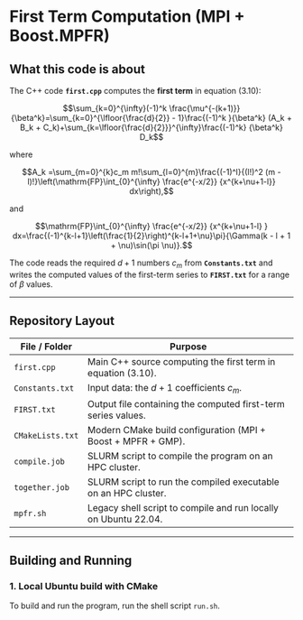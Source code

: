 # First Term Computation (MPI + Boost.MPFR)

## What this code is about

The C++ code **`first.cpp`** computes the **first term** in equation (3.10):

$$\sum_{k=0}^{\infty}(-1)^k \frac{\mu^{-(k+1)}}{\beta^k}=\sum_{k=0}^{\lfloor{\frac{d}{2}} - 1}\frac{(-1)^k }{\beta^k} (A_k + B_k + C_k)+\sum_{k=\lfloor{\frac{d}{2}}}^{\infty}\frac{(-1)^k} {\beta^k} D_k$$

where

$$A_k =\sum_{m=0}^{k}c_m m!\sum_{l=0}^{m}\frac{(-1)^l}{(l!)^2 (m - l)!}\left(\mathrm{FP}\int_{0}^{\infty} \frac{e^{-x/2}} {x^{k+\nu+1-l}} dx\right),$$

and

$$\mathrm{FP}\int_{0}^{\infty} \frac{e^{-x/2}} {x^{k+\nu+1-l} } dx=\frac{(-1)^{k-l+1}\left(\frac{1}{2}\right)^{k-l+1+\nu}\pi}{\Gamma(k - l + 1 + \nu)\sin(\pi \nu)}.$$

The code reads the required $d + 1$ numbers $c_m$ from **`Constants.txt`** and writes the computed values of the first-term series to **`FIRST.txt`** for a range of $\beta$ values.

---

## Repository Layout

| File / Folder     | Purpose                                                                 |
|-------------------|-------------------------------------------------------------------------|
| `first.cpp`       | Main C++ source computing the first term in equation (3.10).            |
| `Constants.txt`   | Input data: the $d + 1$ coefficients $c_m$.                              |
| `FIRST.txt`       | Output file containing the computed first-term series values.           |
| `CMakeLists.txt`  | Modern CMake build configuration (MPI + Boost + MPFR + GMP).            |
| `compile.job`     | SLURM script to compile the program on an HPC cluster.                  |
| `together.job`    | SLURM script to run the compiled executable on an HPC cluster.          |
| `mpfr.sh`         | Legacy shell script to compile and run locally on Ubuntu 22.04.         |

---

## Building and Running

### 1. Local Ubuntu build with CMake

To build and run the program, run the shell script `run.sh`. 
